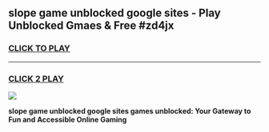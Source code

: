 
## slope game unblocked google sites - Play Unblocked Gmaes & Free #zd4jx
<h3>
<a href="https://news.freeplayer.one?title=slope_game_unblocked_google_sites&ref=03M">CLICK TO PLAY</a></h3>
<hr>

<h3>
<a href="https://news.freeplayer.one?title=slope_game_unblocked_google_sites&ref=03M">CLICK 2 PLAY</a>
  
</h3>

<a href="https://news.freeplayer.one?title=slope_game_unblocked_google_sites&ref=03M"><img src="https://clearcache.store/games.png"></a>


**slope game unblocked google sites games unblocked: Your Gateway to Fun and Accessible Online Gaming**
